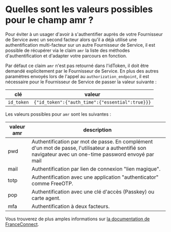 # Quelles sont les valeurs possibles pour le champ amr ?

Pour éviter à un usager d'avoir à s'authentifier auprès de votre Fournisseur de Service avec un second facteur alors qu'il a déjà utilisé une authentification multi-facteur sur un autre Fournisseur de Service, il est possible de récupérer via le claim `amr` la liste des méthodes d'authentification et d'adapter votre parcours en fonction.

Par défaut ce claim `amr` n'est pas retourné dans l'idToken, il doit être demandé explicitement par le Fournisseur de Service. En plus des autres paramètres envoyés lors de l'appel au `authorization_endpoint`, il est nécessaire pour le Fournisseur de Service de passer la valeur suivante :

| clé          | valeur  |
|--------------|---------|
| `id_token`   | `{"id_token":{"auth_time":{"essential":true}}}` |

Les valeurs possibles pour `amr` sont les suivantes :

| valeur amr | description                                                                                                                                |
|------------|--------------------------------------------------------------------------------------------------------------------------------------------|
| pwd        | Authentification par mot de passe. En complément d'un mot de passe, l'utilisateur a authentifié son navigateur avec un one-time password envoyé par mail |
| mail       | Authentification par lien de connexion  "lien magique".                                                                                   |
| totp       | Authentification avec une application  "authenticator" comme FreeOTP.                                                                     |
| pop        | Authentification avec une clé d'accès (Passkey) ou carte agent.                                                                                           |
| mfa        | Authentification à deux facteurs.                     

Vous trouverez de plus amples informations sur [la documentation de FranceConnect](https://docs.partenaires.franceconnect.gouv.fr/fs/fs-technique/fs-technique-amr/#quels-sont-les-differents-methodes-d-authentification-qui-peuvent-etre-utilisees).
